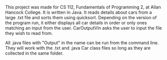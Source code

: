 This project was made for CS 112, Fundamentals of Programming 2, at Allan Hancock College. It is written in Java. It reads details about cars from a large .txt file and sorts them using quicksort. Depending on the version of the program run, it either displays all car details in order or only ones matching an input from the user. CarOutputVin asks the user to input the file they wish to read from.

All .java files with "Output" in the name can be run from the command line. They will work with the .txt and .java Car class files so long as they are collected in the same folder.
